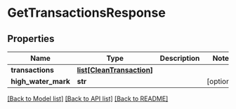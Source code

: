 # GetTransactionsResponse

## Properties
Name | Type | Description | Notes
------------ | ------------- | ------------- | -------------
**transactions** | [**list[CleanTransaction]**](CleanTransaction.md) |  | 
**high_water_mark** | **str** |  | [optional] 

[[Back to Model list]](../README.md#documentation-for-models) [[Back to API list]](../README.md#documentation-for-api-endpoints) [[Back to README]](../README.md)


